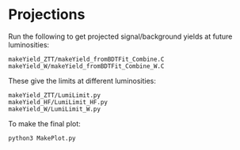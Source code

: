 # Projections

Run the following to get projected signal/background yields at future luminosities:

~~~
makeYield_ZTT/makeYield_fromBDTFit_Combine.C
makeYield_W/makeYield_fromBDTFit_Combine_W.C
~~~

These give the limits at different luminosities:

~~~
makeYield_ZTT/LumiLimit.py
makeYield_HF/LumiLimit_HF.py
makeYield_W/LumiLimit_W.py
~~~

To make the final plot:

~~~
python3 MakePlot.py
~~~
